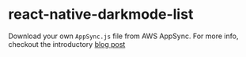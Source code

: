 # react-native-darkmode-list

Download your own `AppSync.js` file from AWS AppSync. For more info, checkout the introductory [blog post](https://medium.com/react-native-training/cloning-dark-mode-list-using-react-native-and-aws-appsync-1c0f7ff0d81e)
